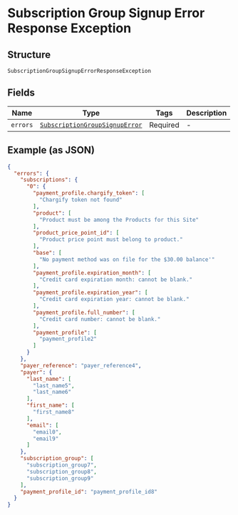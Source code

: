 
# Subscription Group Signup Error Response Exception

## Structure

`SubscriptionGroupSignupErrorResponseException`

## Fields

| Name | Type | Tags | Description |
|  --- | --- | --- | --- |
| `errors` | [`SubscriptionGroupSignupError`](../../doc/models/subscription-group-signup-error.md) | Required | - |

## Example (as JSON)

```json
{
  "errors": {
    "subscriptions": {
      "0": {
        "payment_profile.chargify_token": [
          "Chargify token not found"
        ],
        "product": [
          "Product must be among the Products for this Site"
        ],
        "product_price_point_id": [
          "Product price point must belong to product."
        ],
        "base": [
          "No payment method was on file for the $30.00 balance'"
        ],
        "payment_profile.expiration_month": [
          "Credit card expiration month: cannot be blank."
        ],
        "payment_profile.expiration_year": [
          "Credit card expiration year: cannot be blank."
        ],
        "payment_profile.full_number": [
          "Credit card number: cannot be blank."
        ],
        "payment_profile": [
          "payment_profile2"
        ]
      }
    },
    "payer_reference": "payer_reference4",
    "payer": {
      "last_name": [
        "last_name5",
        "last_name6"
      ],
      "first_name": [
        "first_name8"
      ],
      "email": [
        "email0",
        "email9"
      ]
    },
    "subscription_group": [
      "subscription_group7",
      "subscription_group8",
      "subscription_group9"
    ],
    "payment_profile_id": "payment_profile_id8"
  }
}
```

